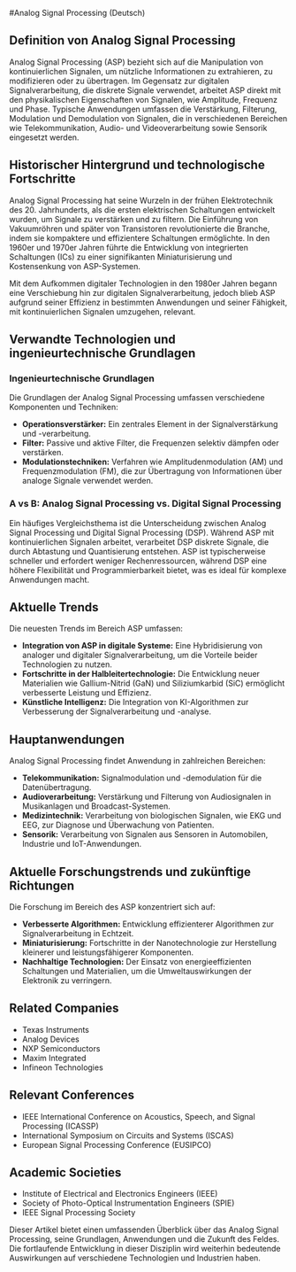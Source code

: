 #Analog Signal Processing (Deutsch)

## Definition von Analog Signal Processing

Analog Signal Processing (ASP) bezieht sich auf die Manipulation von kontinuierlichen Signalen, um nützliche Informationen zu extrahieren, zu modifizieren oder zu übertragen. Im Gegensatz zur digitalen Signalverarbeitung, die diskrete Signale verwendet, arbeitet ASP direkt mit den physikalischen Eigenschaften von Signalen, wie Amplitude, Frequenz und Phase. Typische Anwendungen umfassen die Verstärkung, Filterung, Modulation und Demodulation von Signalen, die in verschiedenen Bereichen wie Telekommunikation, Audio- und Videoverarbeitung sowie Sensorik eingesetzt werden.

## Historischer Hintergrund und technologische Fortschritte

Analog Signal Processing hat seine Wurzeln in der frühen Elektrotechnik des 20. Jahrhunderts, als die ersten elektrischen Schaltungen entwickelt wurden, um Signale zu verstärken und zu filtern. Die Einführung von Vakuumröhren und später von Transistoren revolutionierte die Branche, indem sie kompaktere und effizientere Schaltungen ermöglichte. In den 1960er und 1970er Jahren führte die Entwicklung von integrierten Schaltungen (ICs) zu einer signifikanten Miniaturisierung und Kostensenkung von ASP-Systemen.

Mit dem Aufkommen digitaler Technologien in den 1980er Jahren begann eine Verschiebung hin zur digitalen Signalverarbeitung, jedoch blieb ASP aufgrund seiner Effizienz in bestimmten Anwendungen und seiner Fähigkeit, mit kontinuierlichen Signalen umzugehen, relevant.

## Verwandte Technologien und ingenieurtechnische Grundlagen

### Ingenieurtechnische Grundlagen

Die Grundlagen der Analog Signal Processing umfassen verschiedene Komponenten und Techniken:

- **Operationsverstärker:** Ein zentrales Element in der Signalverstärkung und -verarbeitung.
- **Filter:** Passive und aktive Filter, die Frequenzen selektiv dämpfen oder verstärken.
- **Modulationstechniken:** Verfahren wie Amplitudenmodulation (AM) und Frequenzmodulation (FM), die zur Übertragung von Informationen über analoge Signale verwendet werden.

### A vs B: Analog Signal Processing vs. Digital Signal Processing

Ein häufiges Vergleichsthema ist die Unterscheidung zwischen Analog Signal Processing und Digital Signal Processing (DSP). Während ASP mit kontinuierlichen Signalen arbeitet, verarbeitet DSP diskrete Signale, die durch Abtastung und Quantisierung entstehen. ASP ist typischerweise schneller und erfordert weniger Rechenressourcen, während DSP eine höhere Flexibilität und Programmierbarkeit bietet, was es ideal für komplexe Anwendungen macht.

## Aktuelle Trends 

Die neuesten Trends im Bereich ASP umfassen:

- **Integration von ASP in digitale Systeme:** Eine Hybridisierung von analoger und digitaler Signalverarbeitung, um die Vorteile beider Technologien zu nutzen.
- **Fortschritte in der Halbleitertechnologie:** Die Entwicklung neuer Materialien wie Gallium-Nitrid (GaN) und Siliziumkarbid (SiC) ermöglicht verbesserte Leistung und Effizienz.
- **Künstliche Intelligenz:** Die Integration von KI-Algorithmen zur Verbesserung der Signalverarbeitung und -analyse.

## Hauptanwendungen

Analog Signal Processing findet Anwendung in zahlreichen Bereichen:

- **Telekommunikation:** Signalmodulation und -demodulation für die Datenübertragung.
- **Audioverarbeitung:** Verstärkung und Filterung von Audiosignalen in Musikanlagen und Broadcast-Systemen.
- **Medizintechnik:** Verarbeitung von biologischen Signalen, wie EKG und EEG, zur Diagnose und Überwachung von Patienten.
- **Sensorik:** Verarbeitung von Signalen aus Sensoren in Automobilen, Industrie und IoT-Anwendungen.

## Aktuelle Forschungstrends und zukünftige Richtungen

Die Forschung im Bereich des ASP konzentriert sich auf:

- **Verbesserte Algorithmen:** Entwicklung effizienterer Algorithmen zur Signalverarbeitung in Echtzeit.
- **Miniaturisierung:** Fortschritte in der Nanotechnologie zur Herstellung kleinerer und leistungsfähigerer Komponenten.
- **Nachhaltige Technologien:** Der Einsatz von energieeffizienten Schaltungen und Materialien, um die Umweltauswirkungen der Elektronik zu verringern.

## Related Companies

- Texas Instruments
- Analog Devices
- NXP Semiconductors
- Maxim Integrated
- Infineon Technologies

## Relevant Conferences

- IEEE International Conference on Acoustics, Speech, and Signal Processing (ICASSP)
- International Symposium on Circuits and Systems (ISCAS)
- European Signal Processing Conference (EUSIPCO)

## Academic Societies

- Institute of Electrical and Electronics Engineers (IEEE)
- Society of Photo-Optical Instrumentation Engineers (SPIE)
- IEEE Signal Processing Society

Dieser Artikel bietet einen umfassenden Überblick über das Analog Signal Processing, seine Grundlagen, Anwendungen und die Zukunft des Feldes. Die fortlaufende Entwicklung in dieser Disziplin wird weiterhin bedeutende Auswirkungen auf verschiedene Technologien und Industrien haben.